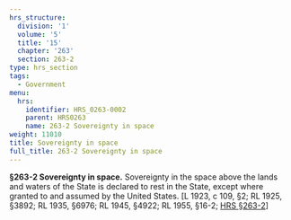 ```yaml
---
hrs_structure:
  division: '1'
  volume: '5'
  title: '15'
  chapter: '263'
  section: 263-2
type: hrs_section
tags:
  - Government
menu:
  hrs:
    identifier: HRS_0263-0002
    parent: HRS0263
    name: 263-2 Sovereignty in space
weight: 11010
title: Sovereignty in space
full_title: 263-2 Sovereignty in space
---
```

**§263-2 Sovereignty in space.** Sovereignty in the space above the lands and waters of the State is declared to rest in the State, except where granted to and assumed by the United States. [L 1923, c 109, §2; RL 1925, §3892; RL 1935, §6976; RL 1945, §4922; RL 1955, §16-2; [HRS §263-2](/title-15/chapter-263/section-263-2/)]